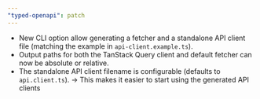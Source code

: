 ```yaml
---
"typed-openapi": patch
---
```


- New CLI option allow generating a fetcher and a standalone API client file (matching the example in `api-client.example.ts`).
- Output paths for both the TanStack Query client and default fetcher can now be absolute or relative.
- The standalone API client filename is configurable (defaults to `api.client.ts`).
-> This makes it easier to start using the generated API clients
